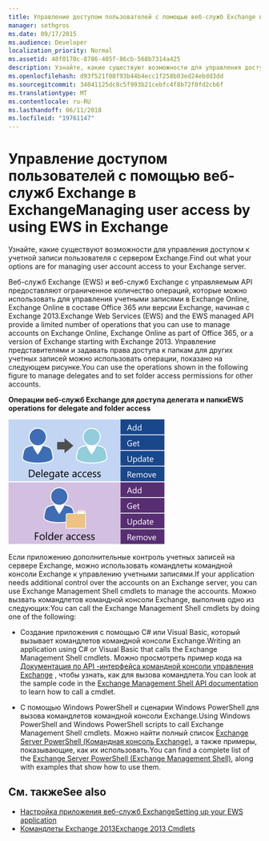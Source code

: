 ```yaml
---
title: Управление доступом пользователей с помощью веб-служб Exchange в Exchange
manager: sethgros
ms.date: 09/17/2015
ms.audience: Developer
localization_priority: Normal
ms.assetid: 48f0170c-8786-405f-86cb-568b7314a425
description: Узнайте, какие существуют возможности для управления доступом к учетной записи пользователя с сервером Exchange.
ms.openlocfilehash: d93f521f08f93b44b4ecc1f258b03ed24ebdd3dd
ms.sourcegitcommit: 34041125dc8c5f993b21cebfc4f8b72f0fd2cb6f
ms.translationtype: MT
ms.contentlocale: ru-RU
ms.lasthandoff: 06/11/2018
ms.locfileid: "19761147"
---
```

# <a name="managing-user-access-by-using-ews-in-exchange"></a><span data-ttu-id="c384d-103">Управление доступом пользователей с помощью веб-служб Exchange в Exchange</span><span class="sxs-lookup"><span data-stu-id="c384d-103">Managing user access by using EWS in Exchange</span></span>

<span data-ttu-id="c384d-104">Узнайте, какие существуют возможности для управления доступом к учетной записи пользователя с сервером Exchange.</span><span class="sxs-lookup"><span data-stu-id="c384d-104">Find out what your options are for managing user account access to your Exchange server.</span></span>
  
<span data-ttu-id="c384d-105">Веб-служб Exchange (EWS) и веб-служб Exchange с управляемым API предоставляют ограниченное количество операций, которые можно использовать для управления учетными записями в Exchange Online, Exchange Online в составе Office 365 или версии Exchange, начиная с Exchange 2013.</span><span class="sxs-lookup"><span data-stu-id="c384d-105">Exchange Web Services (EWS) and the EWS managed API provide a limited number of operations that you can use to manage accounts on Exchange Online, Exchange Online as part of Office 365, or a version of Exchange starting with Exchange 2013.</span></span> <span data-ttu-id="c384d-106">Управление представителями и задавать права доступа к папкам для других учетных записей можно использовать операции, показано на следующем рисунке.</span><span class="sxs-lookup"><span data-stu-id="c384d-106">You can use the operations shown in the following figure to manage delegates and to set folder access permissions for other accounts.</span></span> 
  
<span data-ttu-id="c384d-107">**Операции веб-служб Exchange для доступа делегата и папки**</span><span class="sxs-lookup"><span data-stu-id="c384d-107">**EWS operations for delegate and folder access**</span></span>

![Параметры управления пользователями EWS.](media/Exchange_ManagingUserAccess_1.png)
  
<span data-ttu-id="c384d-109">Если приложению дополнительные контроль учетных записей на сервере Exchange, можно использовать командлеты командной консоли Exchange к управлению учетными записями.</span><span class="sxs-lookup"><span data-stu-id="c384d-109">If your application needs additional control over the accounts on an Exchange server, you can use Exchange Management Shell cmdlets to manage the accounts.</span></span> <span data-ttu-id="c384d-110">Можно вызвать командлетов командной консоли Exchange, выполнив одно из следующих:</span><span class="sxs-lookup"><span data-stu-id="c384d-110">You can call the Exchange Management Shell cmdlets by doing one of the following:</span></span>
  
- <span data-ttu-id="c384d-111">Создание приложения с помощью C# или Visual Basic, который вызывает командлетов командной консоли Exchange.</span><span class="sxs-lookup"><span data-stu-id="c384d-111">Writing an application using C# or Visual Basic that calls the Exchange Management Shell cmdlets.</span></span> <span data-ttu-id="c384d-112">Можно просмотреть пример кода на [Документация по API -интерфейса командной консоли управления Exchange](../management/exchange-management-shell.md) , чтобы узнать, как для вызова командлета.</span><span class="sxs-lookup"><span data-stu-id="c384d-112">You can look at the sample code in the [Exchange Management Shell API documentation](../management/exchange-management-shell.md) to learn how to call a cmdlet.</span></span> 
    
- <span data-ttu-id="c384d-113">С помощью Windows PowerShell и сценарии Windows PowerShell для вызова командлетов командной консоли Exchange.</span><span class="sxs-lookup"><span data-stu-id="c384d-113">Using Windows PowerShell and Windows PowerShell scripts to call Exchange Management Shell cmdlets.</span></span> <span data-ttu-id="c384d-114">Можно найти полный список [Exchange Server PowerShell (Командная консоль Exchange)](https://docs.microsoft.com/en-us/powershell/exchange/exchange-server/exchange-management-shell?view=exchange-ps), а также примеры, показывающие, как их использовать.</span><span class="sxs-lookup"><span data-stu-id="c384d-114">You can find a complete list of the [Exchange Server PowerShell (Exchange Management Shell)](https://docs.microsoft.com/en-us/powershell/exchange/exchange-server/exchange-management-shell?view=exchange-ps), along with examples that show how to use them.</span></span> 
    
## <a name="see-also"></a><span data-ttu-id="c384d-115">См. также</span><span class="sxs-lookup"><span data-stu-id="c384d-115">See also</span></span>

- [<span data-ttu-id="c384d-116">Настройка приложения веб-служб Exchange</span><span class="sxs-lookup"><span data-stu-id="c384d-116">Setting up your EWS application</span></span>](setting-up-your-ews-application.md)   
- [<span data-ttu-id="c384d-117">Командлеты Exchange 2013</span><span class="sxs-lookup"><span data-stu-id="c384d-117">Exchange 2013 Cmdlets</span></span>](https://docs.microsoft.com/en-us/powershell/exchange/?view=exchange-ps)  
    

